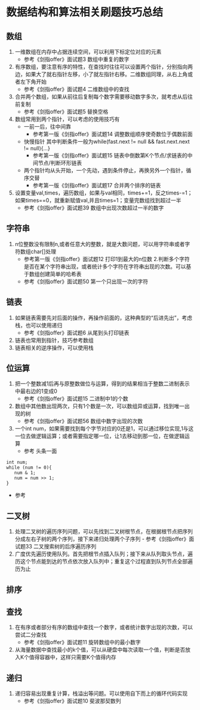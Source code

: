 # 数据结构和算法相关刷题技巧总结

## 数组
1. 一维数组在内存中占据连续空间，可以利用下标定位对应的元素 
	- 参考《剑指offer》面试题3 数组中重复的数字
2. 有序数组，要注意有序的特性，在查找时往往可以设置两个指针，分别指向两边，如果大了就右指针左移，小了就左指针右移。二维数组同理，从右上角或者左下角开始
	- 参考《剑指offer》面试题4 二维数组中的查找
3. 合并两个数组，如果从前往后复制每个数字需要移动数字多次，就考虑从后往前复制
	- 参考《剑指offer》面试题5 替换空格
4. 数组常用到两个指针，可以考虑的使用技巧有
	- 一前一后，往中间靠
		- 参考第一版《剑指offer》面试题14 调整数组顺序使奇数位于偶数前面
	- 快慢指针 其中判断条件一般为while(fast.next != null && fast.next.next != null){...}
		- 参考第一版《剑指offer》面试题15 链表中倒数第K个节点/求链表的中间节点/判断环形链表
	- 两个指针均从头开始，一个先动，遇到条件停止，再换另外一个指针，循序交替
		- 参考第一版《剑指offer》面试题17 合并两个排序的链表
5. 设置变量val,times，遍历数组，如果与val相同，times+=1，反之times-=1；如果times==0，就重新赋值val,并且times=1；变量完数组找到超过一半
	- 参考《剑指offer》面试题39 数组中出现次数超过一半的数字


## 字符串
1. n位整数没有限制n,或者任意大的整数，就是大数问题，可以用字符串或者字符数组char[]处理
	- 参考第一版《剑指offer》面试题12 打印1到最大的n位数
2.判断多个字符是否在某个字符串出现，或者统计多个字符在字符串出现的次数。可以基于数组创建简单的哈希表
	- 参考《剑指offer》面试题50 第一个只出现一次的字符
## 链表
1. 如果链表需要先对后面的操作，再操作前面的，这种典型的“后进先出”，考虑栈，也可以使用递归
	- 参考《剑指offer》面试题6 从尾到头打印链表
2. 链表也常用到指针，技巧参考数组
3. 链表相关的逆序操作，可以使用栈
## 位运算
1. 把一个整数减1后再与原整数做位与运算，得到的结果相当于整数二进制表示中最右边的1变成0
	- 参考《剑指offer》面试题15 二进制中1的个数
2. 数组中其他数出现两次，只有1个数是一次，可以数组异或运算，找到唯一出现的树
	- 参考《剑指offer》面试题56 数组中数字出现的次数
3. 一个int num，如果需要找到每个字节对应的0还是1，可以通过移位实现,1与这一位去做逻辑运算；或者需要指定哪一位，让1去移动到那一位，在做逻辑运算
	- 参考 头条一面
```
int num;
while (num != 0){
   num & 1;
   num = num >> 1;
}
```
 - 参考

## 二叉树
1. 处理二叉树的遍历序列问题，可以先找到二叉树根节点，在根据根节点把序列分成左右子树的两个序列，接下来递归处理两个子序列
        - 参考《剑指offer》面试题33 二叉搜索树的后序遍历序列
2. 广度优先遍历使用队列。首先把根节点插入队列；接下来从队列取头节点，遍历这个节点能到达的节点依次放入队列中；重复这个过程直到队列节点全部遍历为止

## 排序

## 查找
1. 在有序或者部分有序的数组中查找一个数字，或者统计数字出现的次数，可以尝试二分查找
	- 参考《剑指offer》面试题11 旋转数组中的最小数字
2. 从海量数据中查找最小的k个值，可以从硬盘中每次读取一个值，判断是否放入K个值得容器中，这样只需要K个值得内存
## 递归
1. 递归容易出现重复计算，栈溢出等问题。可以使用自下而上的循环代码实现
	- 参考《剑指offer》面试题10 斐波那契数列
